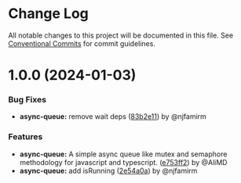 # Change Log

All notable changes to this project will be documented in this file.
See [Conventional Commits](https://conventionalcommits.org) for commit guidelines.

# 1.0.0 (2024-01-03)

### Bug Fixes

* **async-queue:** remove wait deps ([83b2e11](https://github.com/Alwatr/nanolib/commit/83b2e115a939b90049c4af8d1cd6c4ebee282bf8)) by @njfamirm

### Features

* **async-queue:** A simple async queue like mutex and semaphore methodology for javascript and typescript. ([e753ff2](https://github.com/Alwatr/nanolib/commit/e753ff29cf53e0e6bcdd9661666ee60300960db3)) by @AliMD
* **async-queue:** add isRunning ([2e54a0a](https://github.com/Alwatr/nanolib/commit/2e54a0a5200ccbfcc64e443728eb6d16513b4296)) by @njfamirm
